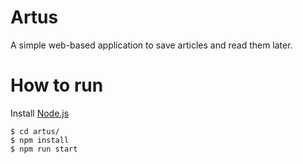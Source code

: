 # Artus

A simple web-based application to save articles and read them later.

# How to run

Install [Node.js](https://nodejs.org)

```shell
$ cd artus/
$ npm install
$ npm run start
```
